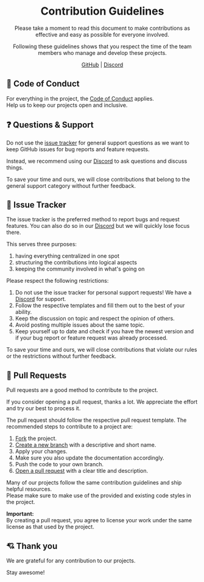 <div align="center">
<h1>Contribution Guidelines</h1>

Please take a moment to read this document to make contributions as effective and easy as possible for everyone involved.

Following these guidelines shows that you respect the time of the team members who manage and develop these projects.

[GitHub] | [Discord]

</div>

## **📑 Code of Conduct**
For everything in the project, the [Code of Conduct] applies.<br>
Help us to keep our projects open and inclusive.

## **❓ Questions & Support**
Do not use the [issue tracker](#-issue-tracker) for general support questions as we want to keep GitHub issues for bug reports and feature requests.

Instead, we recommend using our [Discord] to ask questions and discuss things.

To save your time and ours, we will close contributions that belong to the general support category without further feedback.

## **🐞 Issue Tracker**
The issue tracker is the preferred method to report bugs and request features. You can also do so in our [Discord] but we will quickly lose focus there.

This serves three purposes:
1. having everything centralized in one spot
2. structuring the contributions into logical aspects
3. keeping the community involved in what's going on

Please respect the following restrictions:
1. Do not use the issue tracker for personal support requests! We have a [Discord] for support.
2. Follow the respective templates and fill them out to the best of your ability.
3. Keep the discussion on topic and respect the opinion of others.
4. Avoid posting multiple issues about the same topic.
5. Keep yourself up to date and check if you have the newest version and if your bug report or feature request was already processed.

To save your time and ours, we will close contributions that violate our rules or the restrictions without further feedback.

## **🧠 Pull Requests**
Pull requests are a good method to contribute to the project.

If you consider opening a pull request, thanks a lot. We appreciate the effort and try our best to process it.

The pull request should follow the respective pull request template. The recommended steps to contribute to a project are:
1. [Fork] the project.
2. [Create a new branch][branch] with a descriptive and short name.
3. Apply your changes.
4. Make sure you also update the documentation accordingly.
5. Push the code to your own branch.
6. [Open a pull request][pull request] with a clear title and description.

Many of our projects follow the same contribution guidelines and ship helpful resources.<br>
Please make sure to make use of the provided and existing code styles in the project.

**Important:**<br>
By creating a pull request, you agree to license your work under the same license as that used by the project.

## **💘 Thank you**
We are grateful for any contribution to our projects.

Stay awesome!


<!-- Links -->
[github]: https://github.com/AlmostReliable
[discord]: https://discord.com/invite/ThFnwZCyYY
[code of conduct]: CODE_OF_CONDUCT.md
[fork]: https://docs.github.com/en/free-pro-team@latest/github/getting-started-with-github/fork-a-repo
[branch]: https://docs.github.com/en/free-pro-team@latest/github/collaborating-with-issues-and-pull-requests/creating-and-deleting-branches-within-your-repository
[pull request]: https://docs.github.com/en/free-pro-team@latest/github/collaborating-with-issues-and-pull-requests/creating-a-pull-request

